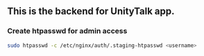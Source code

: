## This is the backend for UnityTalk app.

### Create htpasswd for admin access
```bash
sudo htpasswd -c /etc/nginx/auth/.staging-htpasswd <username>
```